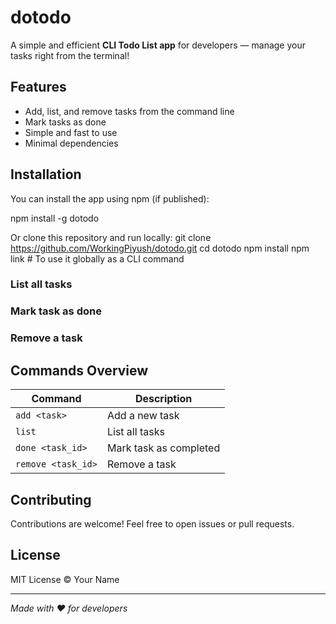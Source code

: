 # dotodo

A simple and efficient **CLI Todo List app** for developers — manage your tasks right from the terminal!

## Features

- Add, list, and remove tasks from the command line
- Mark tasks as done
- Simple and fast to use
- Minimal dependencies

## Installation

You can install the app using npm (if published):

npm install -g dotodo

Or clone this repository and run locally:
git clone https://github.com/WorkingPiyush/dotodo.git
cd dotodo
npm install
npm link # To use it globally as a CLI command


### List all tasks


### Mark task as done


### Remove a task


## Commands Overview

| Command            | Description            |
|--------------------|------------------------|
| `add <task>`       | Add a new task         |
| `list`             | List all tasks         |
| `done <task_id>`   | Mark task as completed |
| `remove <task_id>` | Remove a task          |

## Contributing

Contributions are welcome! Feel free to open issues or pull requests.

## License

MIT License © Your Name

---

*Made with ❤️ for developers*

